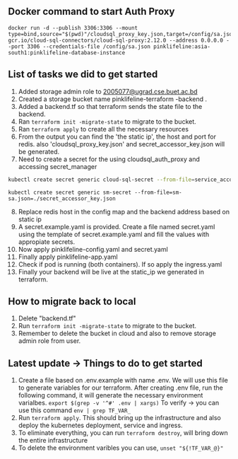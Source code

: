 ## Docker command to start Auth Proxy
```
docker run -d --publish 3306:3306 --mount type=bind,source="$(pwd)"/cloudsql_proxy_key.json,target=/config/sa.json gcr.io/cloud-sql-connectors/cloud-sql-proxy:2.12.0 --address 0.0.0.0 --port 3306 --credentials-file /config/sa.json pinklifeline:asia-south1:pinklifeline-database-instance
```

## List of tasks we did to get started
1. Added storage admin role to 2005077@ugrad.cse.buet.ac.bd
2. Created a storage bucket name pinklifeline-terraform -backend .
3. Added a backend.tf so that terraform sends the state file to the backend.
4. Ran ```terraform init -migrate-state``` to migrate to the bucket.
5. Ran ```terraform apply``` to create all the necessary resources
6. From the output you can find the 'the static ip', the host and port for redis. also 'cloudsql_proxy_key.json' and secret_accessor_key.json will be generated.
7. Need to create a secret for the using cloudsql_auth_proxy and accessing secret_manager 
```bash
kubectl create secret generic cloud-sql-secret --from-file=service_account.json=./cloudsql_proxy_key.json
```
```
kubectl create secret generic sm-secret --from-file=sm-sa.json=./secret_accessor_key.json
```
8. Replace redis host in the config map and the backend address based on static ip
9. A secret.example.yaml is provided. Create a file named secret.yaml using the template of secret.example.yaml and fill the values with appropiate secrets.
10. Now apply pinklifeline-config.yaml and secret.yaml
11. Finally apply pinklifeline-app.yaml
12. Check if pod is running (both containers). If so apply the ingress.yaml
13. Finally your backend will be live at the static_ip we generated in terraform.


## How to migrate back to local
1. Delete "backend.tf"
2. Run ```terraform init -migrate-state``` to migrate to the bucket.
3. Remember to delete the bucket in cloud and also to remove storage admin role from user.

## Latest update -> Things to do to get started
1. Create a file based on .env.example with name .env. We will use this file to generate variables for our terraform. After creating .env file, run the following command, it will generate the necessary environment varialbes.
```export $(grep -v '^#' .env | xargs)``` 
To verify -> you can use this command ```env | grep TF_VAR_```
2. Run ```terraform apply```. This should bring up the infrastructure and also deploy the kubernetes deployment, service and ingress.
3. To eliminate everything, you can run ```terraform destroy```, will bring down the entire infrastructure
4. To delete the environment varibles you can use, ```unset "${!TF_VAR_@}"```